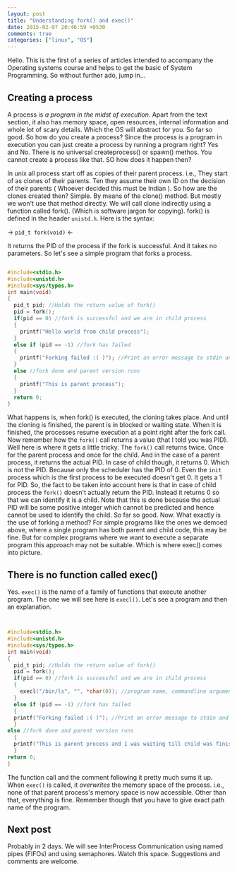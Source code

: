 ```yaml
---
layout: post
title: "Understanding fork() and exec()"
date: 2015-02-07 20:46:59 +0530
comments: true
categories: ["linux", "OS"]
---
```


Hello. This is the first of a series of articles intended to accompany the  Operating systems course and helps to get the basic of System Programming.
So without further ado, jump in...

<!-- more -->

Creating a process
-------------------

A process is *a program in the midst of execution*. Apart from the text section, it also has memory space, open resources, internal information and whole lot of scary details. Which the OS will abstract for you.  So far so good. So how do you create a process? Since the process is a program in execution you can just create a process by running a program right? Yes and No. There is no universal createprocess() or spawn() methos. You cannot create a process like that. SO how does it happen then?

In unix all process start off as copies of their parent process. i.e., They start of as clones of their parents. Ten they assume their own ID on the decision of their parents ( Whoever decided this must be Indian ). So how are the clones created then? Simple. By means of the clone() method. But mostly we won't use that method directly. We will call clone indirectly using a function called fork(). (Which is software jargon for copying). fork() is defined in the header `unistd.h`. Here is the syntax:

-> `pid_t fork(void)` <-


It returns the PID of the process if the fork is successful. And it takes no parameters. So let's see a simple program that forks a process.

``` c forking.c

#include<stdio.h>
#include<unistd.h>
#include<sys/types.h>
int main(void)
{
  pid_t pid; //Holds the return value of fork()
  pid = fork();
  if(pid == 0) //fork is successful and we are in child process
  {
    printf("Hello world from child process");
  }
  else if (pid == -1) //fork has failed
  {
    printf("Forking failed :( )"); //Print an error message to stdin and exit
  }
  else //fork done and parent version runs
  {
    printf("This is parent process");
  }
  return 0;
}
```

What happens is, when fork() is executed, the cloning takes place. And until the cloning is finished, the parent is in blocked or waiting state. When it is finished, the processes resume execution at a point right after the fork call. Now remember how the `fork()` call returns a value (that I told you was PID). Well here is where it gets a little tricky.
The `fork()` call returns twice. Once for the parent process and once for the child. And in the case of a parent process, it returns the actual PID. In case of child though, it returns 0. Which is not the PID. Because only the scheduler has the PID of 0. Even the `init` process which is the first process to be executed doesn't get 0. It gets a 1 for PID. So, the fact to be taken into account here is that in case of child process the `fork()` doesn't actually return the PID. Instead it returns 0 so that we can identify it is a child. Note that this is done because the actual PID will be some positive integer which cannot be predicted and hence cannot be used to identify the child.
So far so good. Now. What exactly is the use of forking a method? For simple programs like the ones we demoed above, where a single program has both parent and child code, this may be fine. But for complex programs where we want to execute a separate program this approach may not be suitable. Which is where exec() comes into picture.

There is no function called exec()
----------------------------------

Yes. `exec()` is the name of a family of functions that execute another program. The one we will see here is `execl()`. Let's see a program and then an explanation.

``` c


#include<stdio.h>
#include<unistd.h>
#include<sys/types.h>
int main(void)
{
  pid_t pid; //Holds the return value of fork()
  pid = fork();
  if(pid == 0) //fork is successful and we are in child process
  {
    execl("/bin/ls", "", *char(0)); //program name, commandline argument to the program, null pointer for terminating the list of parameters
  }
  else if (pid == -1) //fork has failed
  {
  printf("Forking failed :( )"); //Print an error message to stdin and exit
  }
else //fork done and parent version runs
  {
  printf("This is parent process and I was waiting till child was finished.");
  }
return 0;
}

```

The function call and the comment following it pretty much sums it up. When `exec()` is called, it _overwrites_ the memory space of the process. i.e., none of that parent process's memory space is now accessible. Other than that, everything is fine.
Remember though that you have to give exact path name of the program.

Next post
--------------

Probably in 2 days. We will see InterProcess Communication using named pipes (FIFOs) and using semaphores. Watch this space. Suggestions and comments are welcome.
